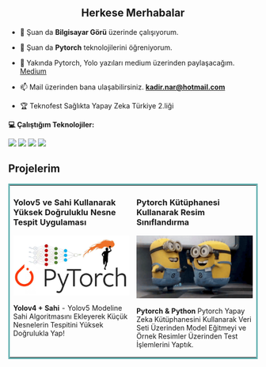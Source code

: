 <h2 align="center">Herkese Merhabalar</h2>

- 🔭 Şuan da **Bilgisayar Görü** üzerinde çalışıyorum.

- 🌱 Şuan da **Pytorch** teknolojilerini öğreniyorum.

- 📝 Yakında Pytorch, Yolo yazıları medium üzerinden paylaşacağım. [Medium](https://medium.com/@kadir.nar)

- 📫 Mail üzerinden bana ulaşabilirsiniz. **kadir.nar@hotmail.com**

- 🏆 Teknofest Sağlıkta Yapay Zeka Türkiye 2.liği

**💻 Çalıştığım Teknolojiler:**


<code><a href="" target="_blank"><img height="50" src="https://www.vectorlogo.zone/logos/pytorch/pytorch-ar21.svg"></a></code>
<code><a href="" target="_blank"><img height="40" src="https://www.vectorlogo.zone/logos/python/python-official.svg"></a></code>
<code><a href="" target="_blank"><img height="50" src="https://www.vectorlogo.zone/logos/linux/linux-ar21.svg"></a></code>
<code><a href="" target="_blank"><img height="50" src="https://www.vectorlogo.zone/logos/raspberrypi/raspberrypi-ar21.svg"></a></code>

## Projelerim
<table bordercolor="#66b2b2">
  <tr>
    <td width="50%" valign="top">
      <h3>Yolov5 ve Sahi Kullanarak Yüksek Doğruluklu Nesne Tespit Uygulaması</h3>
        <a target="_blank" href="https://github.com/kadirnar/yolov5-pytorch-sahi">
            <img src="torch.png" width="100%" alt="https://github.com/kadirnar/yolov5-pytorch-sahi"/></a>
        <p><strong>Yolov4 + Sahi</strong> - Yolov5 Modeline Sahi Algoritmasını Ekleyerek Küçük Nesnelerin Tespitini Yüksek Doğrulukla Yap!</p>
    </td>
    <td width="50%" valign="top">
      <h3>Pytorch Kütüphanesi Kullanarak Resim Sınıflandırma</h3>
        <a target="_blank" href="https://github.com/kadirnar/pytorch-classification">
            <img src="minions.gif" width="100%" alt="https://github.com/kadirnar/pytorch-classification"/>
        </a>
        <p><strong>Pytorch & Python </strong> Pytorch Yapay Zeka Kütüphanesini Kullanarak Veri Seti Üzerinden Model Eğitmeyi ve Örnek Resimler Üzerinden Test İşlemlerini Yaptık.</p>  
    </td>
  </tr>
</table>
